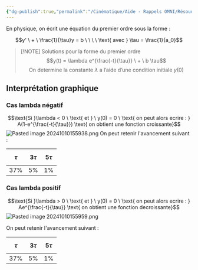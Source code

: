 ```yaml
---
{"dg-publish":true,"permalink":"/Cinématique/Aide - Rappels OMNI/Résoudre une équation différentielle du premier ordre/"}
---
```



En physique, on écrit une équation du premier ordre sous la forme :

$$y' \ + \ \frac{1}{\tau}y = b \ \ \ \ \text{ avec } \tau = \frac{1}{a_0}$$
> [!NOTE] Solutions pour la forme du premier ordre
> $$y(t) = \lambda e^{\frac{-t}{\tau}} \ + \ b \tau$$
> $$\text{On determine la constante } \lambda \text{ a l'aide d'une condition initiale } y(0)$$

## Interprétation graphique

### Cas lambda négatif

$$\text{Si }\lambda < 0 \ \text{ et } \ y(0) = 0 \ \text{ on peut alors ecrire : } A(1-e^{\frac{-t}{\tau}}) \text{ on obtient une fonction croissante}$$
![Pasted image 20241010155938.png](/img/user/Ressources/Pasted%20image%2020241010155938.png)
On peut retenir l'avancement suivant :

| $$\tau$$ | $$3\tau$$ | $$5\tau$$ |
| :------: | :-------: | :-------: |
|   37%    |    5%     |    1%     |
### Cas lambda positif

$$\text{Si }\lambda > 0 \ \text{ et } \ y(0) = 0 \ \text{ on peut alors ecrire : } Ae^{\frac{-t}{\tau}} \text{ on obtient une fonction decroissante}$$
![Pasted image 20241010155959.png](/img/user/Ressources/Pasted%20image%2020241010155959.png)

On peut retenir l'avancement suivant :

| $$\tau$$ | $$3\tau$$ | $$5\tau$$ |
| :------: | :-------: | :-------: |
|   37%    |    5%     |    1%     |
